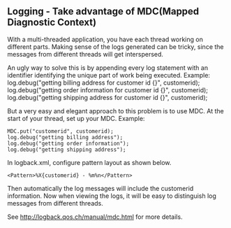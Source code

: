 ## Logging - Take advantage of MDC(Mapped Diagnostic Context)

With a multi-threaded application, you have each thread working on different parts. Making sense of the logs generated can be tricky, since the messages from different threads will get interspersed.

An ugly way to solve this is by appending every log statement with an identifier identifying the unique part of work being executed.
Example:
log.debug("getting billing address for customer id {}", customerid); 
log.debug("getting order information for customer id {}", customerid);
log.debug("getting shipping address for customer id {}", customerid);

But a very easy and elegant approach to this problem is to use MDC. At the start of your thread, set up your MDC.
Example:
```
MDC.put("customerid", customerid);
log.debug("getting billing address"); 
log.debug("getting order information");
log.debug("getting shipping address");
```
In logback.xml, configure pattern layout as shown below.
```
<Pattern>%X{customerid} - %m%n</Pattern>
``` 
Then automatically the log messages will include the customerid information. Now when viewing the logs, it will be easy to distinguish log messages from different threads.
 
See http://logback.qos.ch/manual/mdc.html for more details.

